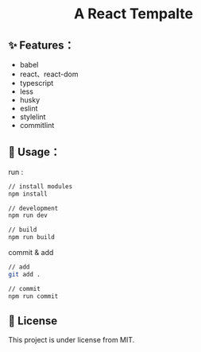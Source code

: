 <h1 style="text-align: center"> A React Tempalte</h1>



## ✨ Features：

- babel
- react、react-dom
- typescript
- less
- husky
- eslint
- stylelint
- commitlint



## 🌸 Usage：

run :

```sh
// install modules
npm install

// development 
npm run dev

// build
npm run build
```



commit & add

```sh
// add
git add .

// commit 
npm run commit
```





## 📝 License

This project is under license from MIT.
